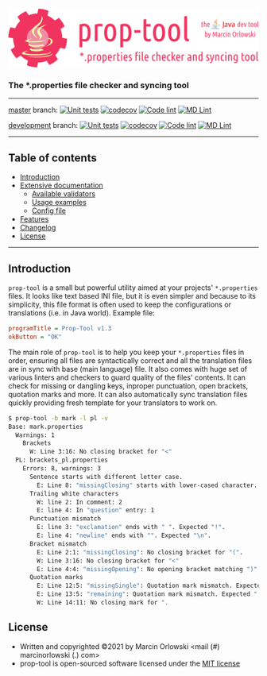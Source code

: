 ![prop-tool logo](artwork/prop-tool-logo.png)

### The *.properties file checker and syncing tool ###

---

[master](https://github.com/MarcinOrlowski/prop-tool/tree/master) branch:
[![Unit tests](https://github.com/MarcinOrlowski/prop-tool/actions/workflows/unittests.yml/badge.svg?branch=master)](https://github.com/MarcinOrlowski/prop-tool/actions/workflows/unittests.yml)
[![codecov](https://codecov.io/gh/MarcinOrlowski/prop-tool/branch/master/graph/badge.svg?token=3THKJKSQ1G)](https://codecov.io/gh/MarcinOrlowski/prop-tool)
[![Code lint](https://github.com/MarcinOrlowski/prop-tool/actions/workflows/linter.yml/badge.svg?branch=master)](https://github.com/MarcinOrlowski/prop-tool/actions/workflows/linter.yml)
[![MD Lint](https://github.com/MarcinOrlowski/prop-tool/actions/workflows/markdown.yml/badge.svg?branch=master)](https://github.com/MarcinOrlowski/prop-tool/actions/workflows/markdown.yml)

[development](https://github.com/MarcinOrlowski/prop-tool/tree/dev) branch:
[![Unit tests](https://github.com/MarcinOrlowski/prop-tool/actions/workflows/unittests.yml/badge.svg?branch=dev)](https://github.com/MarcinOrlowski/prop-tool/actions/workflows/unittests.yml)
[![codecov](https://codecov.io/gh/MarcinOrlowski/prop-tool/branch/dev/graph/badge.svg?token=3THKJKSQ1G)](https://codecov.io/gh/MarcinOrlowski/prop-tool)
[![Code lint](https://github.com/MarcinOrlowski/prop-tool/actions/workflows/linter.yml/badge.svg?branch=dev)](https://github.com/MarcinOrlowski/prop-tool/actions/workflows/linter.yml)
[![MD Lint](https://github.com/MarcinOrlowski/prop-tool/actions/workflows/markdown.yml/badge.svg?branch=dev)](https://github.com/MarcinOrlowski/prop-tool/actions/workflows/markdown.yml)

---

## Table of contents ##

* [Introduction](#introduction)
* [Extensive documentation](docs/README.md)
  * [Available validators](docs/checks/README.md)
  * [Usage examples](docs/usage.md)
  * [Config file](docs/config.md)
* [Features](#features)
* [Changelog](docs/CHANGES.md)
* [License](#license)

---

## Introduction ##

`prop-tool` is a small but powerful utility aimed at your projects' `*.properties` files. It looks like text based INI file, but it
is even simpler and because to its simplicity, this file format is often used to keep the configurations or translations (i.e. in
Java world). Example file:

```ini
programTitle = Prop-Tool v1.3
okButton = "OK"
```

The main role of `prop-tool` is to help you keep your `*.properties` files in order, ensuring all files are
syntactically correct and all the translation files are in sync with base (main language) file. It also comes with huge set of
various linters and checkers to guard quality of the files' contents. It can check for missing or dangling keys, inproper
punctuation, open brackets, quotation marks and more. It can also automatically sync translation files quickly providing fresh
template for your translators to work on.

```bash
$ prop-tool -b mark -l pl -v
Base: mark.properties
  Warnings: 1
    Brackets
      W: Line 3:16: No closing bracket for "<"
  PL: brackets_pl.properties
    Errors: 8, warnings: 3
      Sentence starts with different letter case.
        E: Line 8: "missingClosing" starts with lower-cased character. Expected UPPER-cased.
      Trailing white characters
        W: line 2: In comment: 2
        E: line 4: In "question" entry: 1
      Punctuation mismatch
        E: line 3: "exclamation" ends with " ". Expected "!".
        E: line 4: "newline" ends with "". Expected "\n".
      Bracket mismatch
        E: Line 2:1: "missingClosing": No closing bracket for "(".
        W: Line 3:16: No closing bracket for "<"
        E: Line 4:4: "missingOpening": No opening bracket matching ")".
      Quotation marks
        E: Line 12:5: "missingSingle": Quotation mark mismatch. Expected ", found `.
        E: Line 13:5: "remaining": Quotation mark mismatch. Expected ", found `.
        W: Line 14:11: No closing mark for ".
```

## License ##

* Written and copyrighted &copy;2021 by Marcin Orlowski <mail (#) marcinorlowski (.) com>
* prop-tool is open-sourced software licensed under the [MIT license](http://opensource.org/licenses/MIT)
